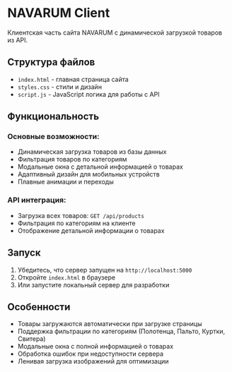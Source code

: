 # NAVARUM Client

Клиентская часть сайта NAVARUM с динамической загрузкой товаров из API.

## Структура файлов

- `index.html` - главная страница сайта
- `styles.css` - стили и дизайн
- `script.js` - JavaScript логика для работы с API

## Функциональность

### Основные возможности:
- Динамическая загрузка товаров из базы данных
- Фильтрация товаров по категориям
- Модальные окна с детальной информацией о товарах
- Адаптивный дизайн для мобильных устройств
- Плавные анимации и переходы

### API интеграция:
- Загрузка всех товаров: `GET /api/products`
- Фильтрация по категориям на клиенте
- Отображение детальной информации о товарах

## Запуск

1. Убедитесь, что сервер запущен на `http://localhost:5000`
2. Откройте `index.html` в браузере
3. Или запустите локальный сервер для разработки

## Особенности

- Товары загружаются автоматически при загрузке страницы
- Поддержка фильтрации по категориям (Полотенца, Пальто, Куртки, Свитера)
- Модальные окна с полной информацией о товарах
- Обработка ошибок при недоступности сервера
- Ленивая загрузка изображений для оптимизации 